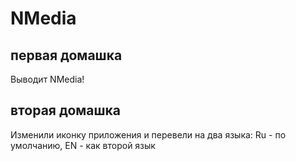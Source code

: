 # NMedia
## первая домашка
Выводит NMedia!

## вторая домашка
Изменили иконку приложения и перевели на два языка: Ru - по умолчанию, EN - как второй язык
